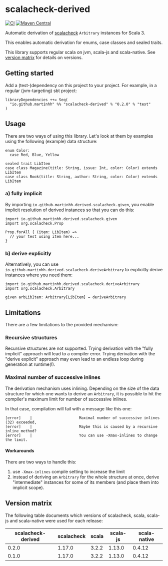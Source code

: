# scalacheck-derived

[![CI](https://github.com/martinhh/scalacheck-derived/actions/workflows/ci.yml/badge.svg?branch=main)](https://github.com/MartinHH/scalacheck-derived/actions/workflows/ci.yml?query=branch%3Amain) [![Maven Central](https://maven-badges.herokuapp.com/maven-central/io.github.martinhh/scalacheck-derived_3/badge.svg)](https://maven-badges.herokuapp.com/maven-central/io.github.martinhh/scalacheck-derived_3)

Automatic derivation of [scalacheck](https://github.com/typelevel/scalacheck) `Arbitrary` instances for Scala 3.

This enables automatic derivation for enums, case classes and sealed traits.

This library supports regular scala on jvm, scala-js and scala-native. See
[version matrix](#version-matrix) for details on versions.

## Getting started

Add a (test-)dependency on this project to your project. For example, in a regular (jvm-targeting)
sbt project:

```
libraryDependencies ++= Seq(
  "io.github.martinhh" %% "scalacheck-derived" % "0.2.0" % "test"
)
```

## Usage

There are two ways of using this library. Let's look at them by examples using the following
(example) data structure:

```
enum Color:
  case Red, Blue, Yellow

sealed trait LibItem
case class Magazine(title: String, issue: Int, color: Color) extends LibItem
case class Book(title: String, author: String, color: Color) extends LibItem
```

### a) fully implicit

By importing `io.github.martinhh.derived.scalacheck.given`, you enable implicit resolution of
derived instances so that you can do this:

```
import io.github.martinhh.derived.scalacheck.given
import org.scalacheck.Prop

Prop.forAll { (item: LibItem) =>
  // your test using item here...
}
```

### b) derive explicitly

Alternatively, you can use `io.github.martinhh.derived.scalacheck.deriveArbitrary` to explicitly
derive instances where you need them:

```
import io.github.martinhh.derived.scalacheck.deriveArbitrary
import org.scalacheck.Arbitrary

given arbLibItem: Arbitrary[LibItem] = deriveArbitrary
```

## Limitations

There are a few limitations to the provided mechanism:

### Recursive structures

Recursive structures are not supported. Trying derivation with the "fully implicit" approach will
lead to a compiler error. Trying derivation with the "derive explicit" approach may even lead to
an endless loop during generation at runtime(!).

### Maximal number of successive inlines

The derivation mechanism uses inlining. Depending on the size of the data structure for which one
wants to derive an `Arbitrary`, it is possible to hit the compiler's maximum limit for number of
successive inlines.

In that case, compilation will fail with a message like this one:

```
[error]    |                     Maximal number of successive inlines (32) exceeded,
[error]    |                     Maybe this is caused by a recursive inline method?
[error]    |                     You can use -Xmax-inlines to change the limit.
```

#### Workarounds

There are two ways to handle this:

1. use `-Xmax-inlines` compile setting to increase the limit
2. instead of deriving an `Arbitrary` for the whole structure at once, derive "intermediate"
   instances for some of its members (and place them into implicit scope).

## Version matrix

The following table documents which versions of scalacheck, scala, scala-js and scala-native were
used for each release:

| scalacheck-derived | scalacheck | scala | scala-js | scala-native | 
|--------------------|------------|-------|----------|--------------|
| 0.2.0              | 1.17.0     | 3.2.2 | 1.13.0   | 0.4.12       |
| 0.1.0              | 1.17.0     | 3.2.2 | 1.13.0   | 0.4.12       |
